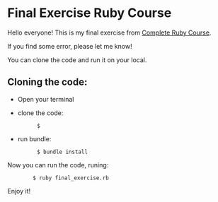 # Final Exercise Ruby Course

Hello everyone!
This is my final exercise from [Complete Ruby Course](https://www.udemy.com/course/complete-ruby-programmer/).

If you find some error, please let me know!

You can clone the code and run it on your local.

## Cloning the code:

* Open your terminal
* clone the code: 

			$ 

* run bundle:

			$ bundle install

Now you can run the code, runing: 

			$ ruby final_exercise.rb

Enjoy it!